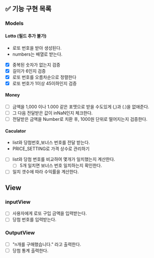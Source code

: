 ## ✅ 기능 구현 목록

### Models

#### Lotto (필드 추가 불가)

- 로또 번호을 받아 생성된다.
- numbers는 배열로 받는다.
- [x] 중복된 숫자가 없는지 검증
- [x] 길이가 6인지 검증
- [x] 로또 번호를 오름차순으로 정렬한다
- [x] 로또 번호가 1이상 45이하인지 검증

#### Money

- [ ] 금액을 1,000 이나 1.000 같은 포맷으로 받을 수도있게 (,)과 (.)을 없애준다.
- [ ] 그 다음 전달받은 값이 inNaN인지 체크한다.
- [ ] 전달받은 금액을 Number로 치환 후, 1000원 단위로 떨어지는지 검증한다.

#### Caculator

- list<Lotto>와 당첨번호,보너스 번호를 전달 받는다.
- PRICE_SETTING로 가격 상수로 관리하기
- [ ] list<Lotto>와 당첨 번호를 비교하여 몇개가 일치했는지 계산한다.
  - [ ] 5개 일치면 보너스 번호 일치하는지 확인한다.
- [ ] 일치 갯수에 따라 수익률을 계산한다.

## View

### inputView

- [ ] 사용자에게 로또 구입 금액을 입력받는다.
- [ ] 당첨 번호를 입력받는다.

### OutputView

- [ ] "n개를 구매했습니다." 라고 출력한다.
- [ ] 당첨 통계 출력한다.

